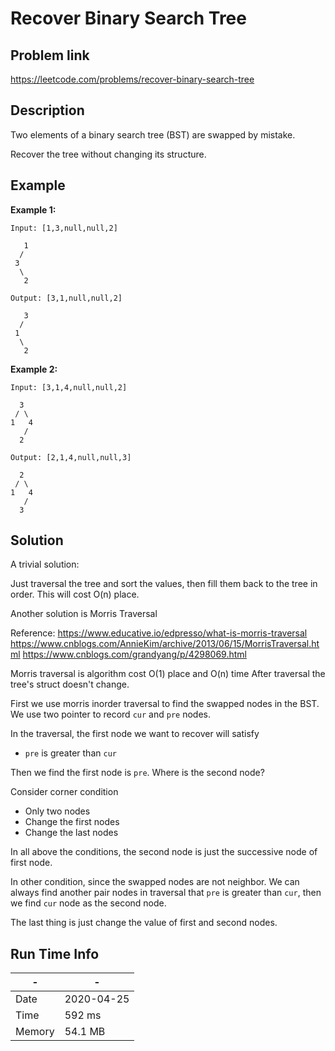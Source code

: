 # Recover Binary Search Tree

## Problem link
https://leetcode.com/problems/recover-binary-search-tree

## Description

Two elements of a binary search tree (BST) are swapped by mistake.

Recover the tree without changing its structure.

## Example

**Example 1:**

```
Input: [1,3,null,null,2]

   1
  /
 3
  \
   2

Output: [3,1,null,null,2]

   3
  /
 1
  \
   2
```

**Example 2:**

```
Input: [3,1,4,null,null,2]

  3
 / \
1   4
   /
  2

Output: [2,1,4,null,null,3]

  2
 / \
1   4
   /
  3
```

## Solution
A trivial solution:

Just traversal the tree and sort the values, then fill them back to the tree in order.
This will cost O(n) place.

Another solution is Morris Traversal

Reference:
https://www.educative.io/edpresso/what-is-morris-traversal
https://www.cnblogs.com/AnnieKim/archive/2013/06/15/MorrisTraversal.html
https://www.cnblogs.com/grandyang/p/4298069.html

Morris traversal is algorithm cost O(1) place and O(n) time
After traversal the tree's struct doesn't change.

First we use morris inorder traversal to find the swapped nodes in the BST.
We use two pointer to record `cur` and `pre` nodes.

In the traversal, the first node we want to recover will satisfy
- `pre` is greater than `cur`

Then we find the first node is `pre`. Where is the second node?

Consider corner condition
- Only two nodes
- Change the first nodes
- Change the last nodes

In all above the conditions, the second node is just the successive node of first node.

In other condition, since the swapped nodes are not neighbor. We can always find another pair nodes in traversal
that `pre` is greater than `cur`, then we find `cur` node as the second node.

The last thing is just change the value of first and second nodes.

## Run Time Info

\- | \-
------------ | -------------
Date | 2020-04-25
Time | 592 ms
Memory | 54.1 MB
